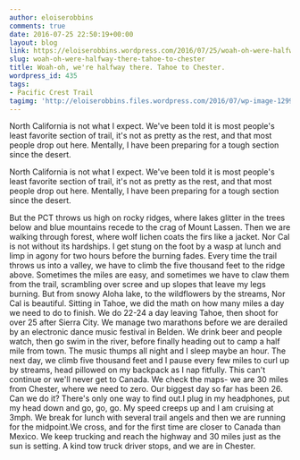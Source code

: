 ```yaml
---
author: eloiserobbins
comments: true
date: 2016-07-25 22:50:19+00:00
layout: blog
link: https://eloiserobbins.wordpress.com/2016/07/25/woah-oh-were-halfway-there-tahoe-to-chester/
slug: woah-oh-were-halfway-there-tahoe-to-chester
title: Woah-oh, we're halfway there. Tahoe to Chester.
wordpress_id: 435
tags:
- Pacific Crest Trail
tagimg: 'http://eloiserobbins.files.wordpress.com/2016/07/wp-image-1299919470jpg.jpg'
---
```


North California is not what I expect. We've been told it is most people's least favorite section of trail, it's not as pretty as the rest, and that most people drop out here. Mentally, I have been preparing for a tough section since the desert.


North California is not what I expect. We've been told it is most people's least favorite section of trail, it's not as pretty as the rest, and that most people drop out here. Mentally, I have been preparing for a tough section since the desert.

But the PCT throws us high on rocky ridges, where lakes glitter in the trees below and blue mountains recede to the crag of Mount Lassen. Then we are walking through forest, where wolf lichen coats the firs like a jacket.
Nor Cal is not without its hardships. I get stung on the foot by a wasp at lunch and limp in agony for two hours before the burning fades. Every time the trail throws us into a valley, we have to climb the five thousand feet to the ridge above. Sometimes the miles are easy, and sometimes we have to claw them from the trail, scrambling over scree and up slopes that leave my legs burning. But from snowy Aloha lake, to the wildflowers by the streams, Nor Cal is beautiful.
Sitting in Tahoe, we did the math on how many miles a day we need to do to finish. We do 22-24 a day leaving Tahoe, then shoot for over 25 after Sierra City. We manage two marathons before we are derailed by an electronic dance music festival in Belden. We drink beer and people watch, then go swim in the river, before finally heading out to camp a half mile from town. The music thumps all night and I sleep maybe an hour. The next day, we climb five thousand feet and I pause every few miles to curl up by streams, head pillowed on my backpack as I nap fitfully. 
This can't continue or we'll never get to Canada. We check the maps- we are 30 miles from Chester, where we need to zero. Our biggest day so far has been 26. Can we do it? There's only one way to find out.I plug in my headphones, put my head down and go, go, go. My speed creeps up and I am cruising at 3mph. We break for lunch with several trail angels and then we are running for the midpoint.We cross, and for the first time are closer to Canada than Mexico. We keep trucking and reach the highway and 30 miles just as the sun is setting. A kind tow truck driver stops, and we are in Chester.
